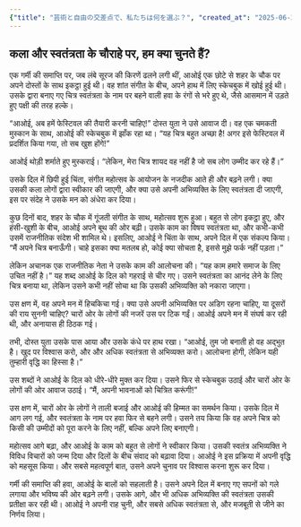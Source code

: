 ```yaml
---
{"title": "芸術と自由の交差点で、私たちは何を選ぶ？", "created_at": "2025-06-24T07:12:43.901606+09:00"}
---
```


## कला और स्वतंत्रता के चौराहे पर, हम क्या चुनते हैं?

एक गर्मी की समाप्ति पर, जब लंबे सूरज की किरणें ढलने लगी थीं, आओई एक छोटे से शहर के चौक पर अपने दोस्तों के साथ इकट्ठा हुई थी। वह शांत संगीत के बीच, अपने हाथ में लिए स्केचबुक में खोई हुई थी। उसके द्वारा बनाए गए चित्र स्वतंत्रता के नाम पर बहने वाली हवा के रंगों से भरे हुए थे, जैसे आसमान में उड़ते हुए पक्षी की तरह हल्के।

“आओई, अब हमें फेस्टिवल की तैयारी करनी चाहिए!” दोस्त युता ने उसे आवाज दी। वह एक चमकती मुस्कान के साथ, आओई की स्केचबुक में झाँक रहा था। “यह चित्र बहुत अच्छा है! अगर इसे फेस्टिवल में प्रदर्शित किया गया, तो सब खुश होंगे!”

आओई थोड़ी शर्माते हुए मुस्कराई। “लेकिन, मेरा चित्र शायद वह नहीं है जो सब लोग उम्मीद कर रहे हैं।”

उसके दिल में छिपी हुई चिंता, संगीत महोत्सव के आयोजन के नजदीक आते ही और बढ़ने लगी। क्या उसकी कला लोगों द्वारा स्वीकार की जाएगी, और क्या उसे अपनी अभिव्यक्ति के लिए स्वतंत्रता दी जाएगी, इस पर संदेह ने उसके मन को अंधेरा कर दिया।

कुछ दिनों बाद, शहर के चौक में गूंजती संगीत के साथ, महोत्सव शुरू हुआ। बहुत से लोग इकट्ठा हुए, और हंसी-खुशी के बीच, आओई अपने बूथ की ओर बढ़ी। उसके काम का विषय स्वतंत्रता था, और कभी-कभी उसमें राजनीतिक संदेश भी शामिल थे। इसलिए, आओई ने चिंता के साथ, अपने दिल में एक संकल्प किया। “मैं अपने चित्र बनाऊँगी। चाहे इसका क्या मतलब हो, कोई क्या सोचता है, इससे मुझे फर्क नहीं पड़ता।”

लेकिन अचानक एक राजनीतिक नेता ने उसके काम की आलोचना की। “यह काम हमारे समाज के लिए उचित नहीं है।” यह शब्द आओई के दिल को गहराई से चीर गए। उसने स्वतंत्रता का आनंद लेने के लिए चित्र बनाया था, लेकिन उसने कभी नहीं सोचा था कि उसकी अभिव्यक्ति को नकारा जाएगा।

उस क्षण में, वह अपने मन में हिचकिचा गई। क्या उसे अपनी अभिव्यक्ति पर अडिग रहना चाहिए, या दूसरों की राय सुननी चाहिए? चारों ओर के लोगों की नजरें उस पर टिक गईं। आओई अपने मन में संघर्ष कर रही थी, और अनायास ही ठिठक गई।

तभी, दोस्त युता उसके पास आया और उसके कंधे पर हाथ रखा। “आओई, तुम जो बनाती हो वह अद्भुत है। खुद पर विश्वास करो, और और अधिक स्वतंत्रता से अभिव्यक्त करो। आलोचना होगी, लेकिन यही तुम्हारी वृद्धि का हिस्सा है।”

उस शब्दों ने आओई के दिल को धीरे-धीरे मुक्त कर दिया। उसने फिर से स्केचबुक उठाई और चारों ओर के लोगों की ओर आवाज उठाई। “मैं, अपनी भावनाओं को चित्रित करूंगी!”

उस क्षण में, चारों ओर के लोगों ने ताली बजाई और आओई की हिम्मत का समर्थन किया। उसके दिल में आग लग गई, और स्वतंत्रता के नाम पर हवा फिर से बहने लगी। उसने तय किया कि वह अपने चित्र को किसी की उम्मीदों को पूरा करने के लिए नहीं, बल्कि अपने लिए बनाएगी।

महोत्सव आगे बढ़ा, और आओई के काम को बहुत से लोगों ने स्वीकार किया। उसकी स्वतंत्र अभिव्यक्ति ने विविध विचारों को जन्म दिया और दिलों के बीच संवाद को बढ़ावा दिया। आओई ने इस प्रक्रिया में अपनी वृद्धि को महसूस किया। और सबसे महत्वपूर्ण बात, उसने अपने चुनाव पर विश्वास करना शुरू कर दिया।

गर्मी की समाप्ति की हवा, आओई के बालों को सहलाती है। उसने अपने दिल में बनाए गए सपनों को गले लगाया और भविष्य की ओर बढ़ने लगी। उसके आगे, और भी अधिक अभिव्यक्ति की स्वतंत्रता उसकी प्रतीक्षा कर रही थी। आओई ने अपनी राह चुनी, और सबसे अधिक स्वतंत्रता से, और मजबूती से जीने का निर्णय लिया।
